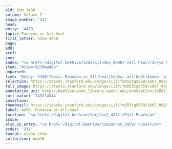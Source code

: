 ```yaml
---
pid: num_3430
volume: Volume 2
image_number: '432'
head:
entry: '4450'
topic: Panacea or All-heal
first_letter: 4426-4450
page:
add:
xref:
see:
index: "<a href='/digital-beehive/index1/index_0098/'>all heal</a>|<a href='/digital-beehive/index4/index_2868/'>panacea</a>"
item: "#item-9270ead6b"
unparsed:
line: 'Entry: 4450|Topic: Panacea or All-heal|Index: all heal|Index: panacea|#item-9270ead6b'
selection: https://stacks.stanford.edu/image/iiif/fm855tg5659/1607_0899/815,4344,2740,284/full/0/default.jpg
full_image: https://stacks.stanford.edu/image/iiif/fm855tg5659/1607_0899/full/full/0/default.jpg
annotation_uri: http://beehive-anno.library.upenn.edu/annotation/1680115566477
sort_value: '243214344'
insertion:
thumbnail: https://stacks.stanford.edu/image/iiif/fm855tg5659/1607_0899/815,4344,600,180/250,/0/default.jpg
label: 4450. Panacea or All-heal
location: "<a href='/digital-beehive/toc/toc2_422/'>Full Page</a>"
issue:
also_in_entry: "<a href='/digital-beehive/num10/num_3429/'>Jest</a>"
order: '232'
layout: alpha_item
collection: num10
---
```

